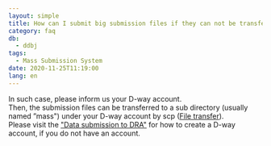 ```yaml
---
layout: simple
title: How can I submit big submission files if they can not be transferred via e-mail?
category: faq
db:
  - ddbj
tags: 
  - Mass Submission System
date: 2020-11-25T11:19:00
lang: en
---
```


In such case, please inform us your D-way account.    
Then, the submission files can be transferred to a sub directory (usually named ”mass") under your D-way account by scp ([File transfer](/ddbj/mss-e.html#File_transfer)).    
Please visit the ["Data submission to DRA"](/dra/submission-e.html#dra-data-submission) for how to create a D-way account, if you do not have an account.